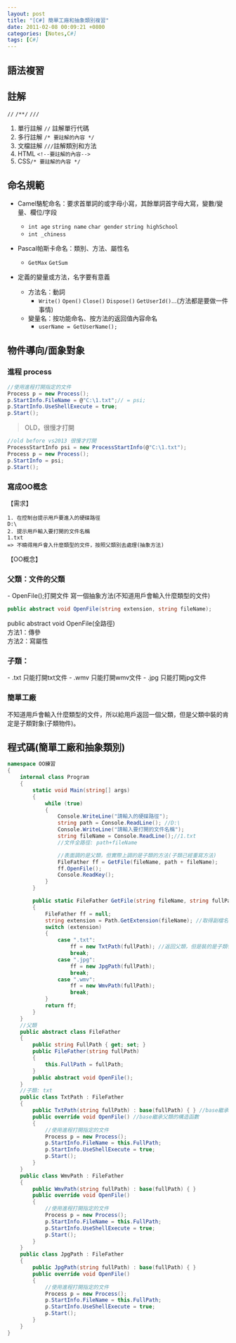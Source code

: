 ```yaml
---
layout: post
title: "[C#] 簡單工廠和抽象類別複習"
date: 2011-02-08 00:09:21 +0800
categories: [Notes,C#]
tags: [C#]
---
```


## 語法複習
## 註解
`//` `/**/` `///`
1. 單行註解 `//` 註解單行代碼
2. 多行註解 `/* 要註解的內容 */`
3. 文檔註解 `///`註解類別和方法
4. HTML `<!--要註解的內容-->`
5. CSS`/* 要註解的內容 */`

## 命名規範
- Camel駱駝命名：要求首單詞的或字母小寫，其餘單詞首字母大寫，變數/變量、欄位/字段
    - `int age` `string name` `char gender` `string highSchool` 
    - `int _chiness`
- Pascal帕斯卡命名：類別、方法、屬性名
    - `GetMax` `GetSum`

- 定義的變量或方法，名字要有意義
    - 方法名：動詞
        - `Write()` `Open()` `Close()` `Dispose()` `GetUserId()`...(方法都是要做一件事情)
    - 變量名：按功能命名、按方法的返回值內容命名
        - `userName = GetUserName();`

## 物件導向/面象對象

### 進程 process
```c#
//使用進程打開指定的文件
Process p = new Process();
p.StartInfo.FileName = @"C:\1.txt";// = psi;
p.StartInfo.UseShellExecute = true;
p.Start();
```

> OLD，很慢才打開
```c#
//old before vs2013 很慢才打開
ProcessStartInfo psi = new ProcessStartInfo(@"C:\1.txt");
Process p = new Process();
p.StartInfo = psi;
p.Start();
```

### 寫成OO概念
【需求】

```
1. 在控制台提示用戶要進入的硬碟路徑
D:\
2. 提示用戶輸入要打開的文件名稱
1.txt
=> 不曉得用戶會入什麼類型的文件，按照父類別去處理(抽象方法)
```

【OO概念】
<h3>父類：文件的父類</h3>
- OpenFile();打開文件
寫一個抽象方法(不知道用戶會輸入什麼類型的文件)  

```c#
public abstract void OpenFile(string extension, string fileName);
```

public abstract void OpenFile(全路徑)  
方法1：傳參  
方法2：寫屬性  


<h3>子類：</h3>
- .txt 只能打開txt文件
- .wmv 只能打開wmv文件
- .jpg 只能打開jpg文件

<h3>簡單工廠</h3>
不知道用戶會輸入什麼類型的文件，所以給用戶返回一個父類，但是父類中裝的肯定是子類對象(子類物件)。

## 程式碼(簡單工廠和抽象類別)

```c#
namespace OO練習
{
    internal class Program
    {
        static void Main(string[] args)
        {
            while (true)
            {
                Console.WriteLine("請輸入的硬碟路徑");
                string path = Console.ReadLine(); //D:\
                Console.WriteLine("請輸入要打開的文件名稱");
                string fileName = Console.ReadLine();//1.txt
                //文件全路徑: path+fileName

                //表面調的是父類，但實際上調的是子類的方法(子類己經重寫方法)
                FileFather ff = GetFile(fileName, path + fileName);
                ff.OpenFile();
                Console.ReadKey();
            }
        }

        public static FileFather GetFile(string fileName, string fullPath)
        {
            FileFather ff = null;
            string extension = Path.GetExtension(fileName); //取得副檔名
            switch (extension)
            {
                case ".txt":
                    ff = new TxtPath(fullPath); //返回父類，但是裝的是子類物件
                    break;
                case ".jpg":
                    ff = new JpgPath(fullPath);
                    break;
                case ".wmv":
                    ff = new WmvPath(fullPath);
                    break;
            }
            return ff;
        }
    }
    //父類
    public abstract class FileFather
    {
        public string FullPath { get; set; }
        public FileFather(string fullPath)
        {
            this.FullPath = fullPath;
        }
        public abstract void OpenFile();
    }
    //子類: txt
    public class TxtPath : FileFather
    {
        public TxtPath(string fullPath) : base(fullPath) { } //base繼承父類的構造函數
        public override void OpenFile() //base繼承父類的構造函數
        {
            //使用進程打開指定的文件
            Process p = new Process();
            p.StartInfo.FileName = this.FullPath;
            p.StartInfo.UseShellExecute = true;
            p.Start();
        }
    }
    public class WmvPath : FileFather
    {
        public WmvPath(string fullPath) : base(fullPath) { }
        public override void OpenFile()
        {
            //使用進程打開指定的文件
            Process p = new Process();
            p.StartInfo.FileName = this.FullPath;
            p.StartInfo.UseShellExecute = true;
            p.Start();
        }
    }
    public class JpgPath : FileFather
    {
        public JpgPath(string fullPath) : base(fullPath) { }
        public override void OpenFile()
        {
            //使用進程打開指定的文件
            Process p = new Process();
            p.StartInfo.FileName = this.FullPath;
            p.StartInfo.UseShellExecute = true;
            p.Start();
        }
    }
}
```